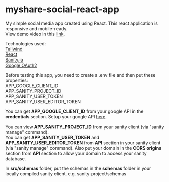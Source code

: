 # myshare-social-react-app
My simple social media app created using React. This react application is responsive and mobile-ready.  
View demo video in this [link](https://www.youtube.com/watch?v=ZIWRJ3JwSvE).

Technologies used:  
[Tailwind](https://tailwindcss.com/)  
[React](https://reactjs.org/)  
[Sanity.io](https://www.sanity.io/)  
[Google OAuth2](https://github.com/MomenSherif/react-oauth)

Before testing this app, you need to create a .env file and then put these properties:  
APP_GOOGLE_CLIENT_ID  
APP_SANITY_PROJECT_ID  
APP_SANITY_USER_TOKEN  
APP_SANITY_USER_EDITOR_TOKEN

You can get __APP_GOOGLE_CLIENT_ID__ from your google API in the __credentials__ section. Setup your google API [here](https://console.cloud.google.com/apis/dashboard).

You can view __APP_SANITY_PROJECT_ID__ from your sanity client (via "sanity manage" command).  
You can get __APP_SANITY_USER_TOKEN__ and __APP_SANITY_USER_EDITOR_TOKEN__ from __API__ section in your sanity client (via "sanity manage" command). Also put your domain in the __CORS origins__ section from __API__ section to allow your domain to access your sanity database.

In __src/schemas__ folder, put the schemas in the __schemas__ folder in your locally compiled sanity client. e.g. sanity-project/schemas
